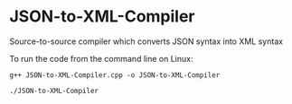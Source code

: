 # JSON-to-XML-Compiler
Source-to-source compiler which converts JSON syntax into XML syntax


To run the code from the command line on Linux:

    g++ JSON-to-XML-Compiler.cpp -o JSON-to-XML-Compiler
    
    ./JSON-to-XML-Compiler
